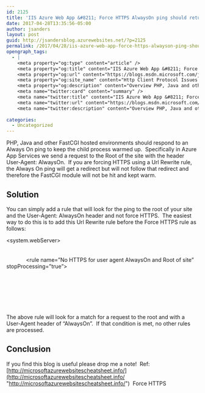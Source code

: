 ```yaml
---
id: 2125
title: 'IIS Azure Web App &#8211; Force HTTPS AlwaysOn ping should return 200 for FastCGI sites'
date: 2017-04-28T13:35:56-05:00
author: jsanders
layout: post
guid: http://jsandersblog.azurewebsites.net/?p=2125
permalink: /2017/04/28/iis-azure-web-app-force-https-alwayson-ping-should-return-200-for-fastcgi-sites/
opengraph_tags:
  - |
    <meta property="og:type" content="article" />
    <meta property="og:title" content="IIS Azure Web App &#8211; Force HTTPS AlwaysOn ping should return 200 for FastCGI sites" />
    <meta property="og:url" content="https://blogs.msdn.microsoft.com/jpsanders/2017/04/28/iis-azure-web-app-force-https-alwayson-ping-should-return-200-for-fastcgi-sites/" />
    <meta property="og:site_name" content="Http Client Protocol Issues (and other fun stuff I support)" />
    <meta property="og:description" content="Overview PHP, Java and other FastCGI hosted environments should respond to an Always On ping to keep the child process warmed up.&nbsp; Specifically in Azure App Services we send a request to the Root of the site with the header User-Agent: AlwaysOn.&nbsp; If you are forcing HTTPS using a Url Rewrite rule, the Always On..." />
    <meta name="twitter:card" content="summary" />
    <meta name="twitter:title" content="IIS Azure Web App &#8211; Force HTTPS AlwaysOn ping should return 200 for FastCGI sites" />
    <meta name="twitter:url" content="https://blogs.msdn.microsoft.com/jpsanders/2017/04/28/iis-azure-web-app-force-https-alwayson-ping-should-return-200-for-fastcgi-sites/" />
    <meta name="twitter:description" content="Overview PHP, Java and other FastCGI hosted environments should respond to an Always On ping to keep the child process warmed up.&nbsp; Specifically in Azure App Services we send a request to the Root of the site with the header User-Agent: AlwaysOn.&nbsp; If you are forcing HTTPS using a Url Rewrite rule, the Always On..." />
    
categories:
  - Uncategorized
---
```


PHP, Java and other FastCGI hosted environments should respond to an Always On ping to keep the child process warmed up.&nbsp; Specifically in Azure App Services we send a request to the Root of the site with the header User-Agent: AlwaysOn.&nbsp; If you are forcing HTTPS using a Url Rewrite rule, the Always On ping will get a redirect but will not follow that redirect and therefore the FastCGI module will not be hit and kept warm.

## Solution

You can simply add a rule that will look for the ping to the root of your site and the User-Agent: AlwaysOn header and not force HTTPS.&nbsp; The easiest way to do this is to add this Url Rewrite rule before the Force HTTPS rule as follows:

<system.webServer>  
&nbsp;&nbsp;&nbsp; <rewrite>  
&nbsp;&nbsp;&nbsp;&nbsp;&nbsp;&nbsp;&nbsp; <rules>  
&nbsp;&nbsp;&nbsp;&nbsp;&nbsp;&nbsp;&nbsp;&nbsp;&nbsp;&nbsp;&nbsp;&nbsp; <rule name=&#8221;No HTTPS for user agent AlwaysOn and Root of site&#8221; stopProcessing=&#8221;true&#8221;>  
&nbsp;&nbsp;&nbsp;&nbsp;&nbsp;&nbsp;&nbsp;&nbsp;&nbsp;&nbsp;&nbsp;&nbsp;&nbsp;&nbsp; <match url=&#8221;^$&#8221;/>  
&nbsp;&nbsp;&nbsp;&nbsp;&nbsp;&nbsp;&nbsp;&nbsp;&nbsp;&nbsp;&nbsp;&nbsp;&nbsp;&nbsp; <conditions>  
&nbsp;&nbsp;&nbsp;&nbsp;&nbsp;&nbsp;&nbsp;&nbsp;&nbsp;&nbsp;&nbsp;&nbsp;&nbsp;&nbsp;&nbsp;&nbsp; <add input=&#8221;{HTTP\_USER\_AGENT}&#8221; pattern=&#8221;^AlwaysOn$&#8221; />  
&nbsp;&nbsp;&nbsp;&nbsp;&nbsp;&nbsp;&nbsp;&nbsp;&nbsp;&nbsp;&nbsp;&nbsp;&nbsp;&nbsp; </conditions>  
&nbsp;&nbsp;&nbsp;&nbsp;&nbsp;&nbsp;&nbsp;&nbsp;&nbsp;&nbsp;&nbsp;&nbsp;&nbsp;&nbsp; <action type=&#8221;None&#8221; />  
&nbsp;&nbsp;&nbsp;&nbsp;&nbsp;&nbsp;&nbsp;&nbsp;&nbsp;&nbsp;&nbsp; </rule>

The above rule will look for a match for a request to the root and with a User-Agent header of “AlwaysOn”.&nbsp; If that condition is met, no other rules are processed.

## Conclusion

If you find this blog is useful please drop me a note!&nbsp; Ref:&nbsp; [http://microsoftazurewebsitescheatsheet.info/](http://microsoftazurewebsitescheatsheet.info/ "http://microsoftazurewebsitescheatsheet.info/")&nbsp; Force HTTPS